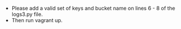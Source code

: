 - Please add a valid set of keys and bucket name on lines 6 - 8 of the logs3.py file.
- Then run vagrant up. 